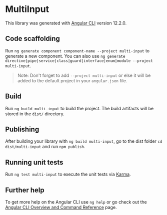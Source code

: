 # MultiInput

This library was generated with [Angular CLI](https://github.com/angular/angular-cli) version 12.2.0.

## Code scaffolding

Run `ng generate component component-name --project multi-input` to generate a new component. You can also use `ng generate directive|pipe|service|class|guard|interface|enum|module --project multi-input`.
> Note: Don't forget to add `--project multi-input` or else it will be added to the default project in your `angular.json` file. 

## Build

Run `ng build multi-input` to build the project. The build artifacts will be stored in the `dist/` directory.

## Publishing

After building your library with `ng build multi-input`, go to the dist folder `cd dist/multi-input` and run `npm publish`.

## Running unit tests

Run `ng test multi-input` to execute the unit tests via [Karma](https://karma-runner.github.io).

## Further help

To get more help on the Angular CLI use `ng help` or go check out the [Angular CLI Overview and Command Reference](https://angular.io/cli) page.
